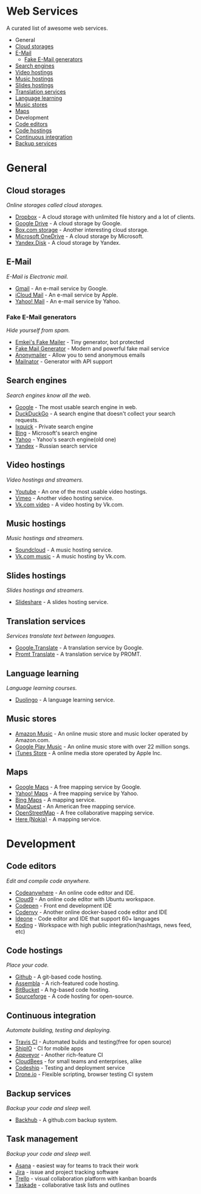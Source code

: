 Web Services
==================

A curated list of awesome web services.

* General
 * [Cloud storages](#cloud-storages)
 * [E-Mail](#e-mail)
   * [Fake E-Mail generators](#fake-e-mail-generators)
 * [Search engines](#search-engines)
 * [Video hostings](#video-hostings)
 * [Music hostings](#music-hostings)
 * [Slides hostings](#slides-hostings)
 * [Translation services](#translation-services)
 * [Language learning](#language-learning)
 * [Music stores](#music-stores)
 * [Maps](#maps)
* Development
 * [Code editors](#code-editors)
 * [Code hostings](#code-hostings)
 * [Continuous integration](#continuous-integration)
 * [Backup services](#backup-services)

# General
## Cloud storages
*Online storages called cloud storages.*

* [Dropbox](https://dropbox.com) - A cloud storage with unlimited file history and a lot of clients.
* [Google Drive](https://drive.google.com) - A cloud storage by Google.
* [Box.com storage](https://box.com) - Another interesting cloud storage.
* [Microsoft OneDrive](https://onedrive.live.com) - A cloud storage by Microsoft.
* [Yandex.Disk](https://disk.yandex.ru) - A cloud storage by Yandex.

## E-Mail
*E-Mail is Electronic mail.*

* [Gmail](https://gmail.com) - An e-mail service by Google.
* [iCloud Mail](http://www.apple.com/icloud/) - An e-mail service by Apple.
* [Yahoo! Mail](http://mail.yahoo.com/) - An e-mail service by Yahoo.

### Fake E-Mail generators
*Hide yourself from spam.*

* [Emkei's Fake Mailer](https://emkei.cz/) - Tiny generator, bot protected
* [Fake Mail Generator](www.fakemailgenerator.com/) - Modern and powerful fake mail service
* [Anonymailer](http://www.anonymailer.net/) - Allow you to send anonymous emails
* [Mailnator](https://mailinator.com/) - Generator with API support

## Search engines
*Search engines know all the web.*

* [Google](https://www.google.com) - The most usable search engine in web.
* [DuckDuckGo](https://duckduckgo.com) - A search engine that doesn't collect your search requests.
* [Ixquick](https://ixquick.com/) - Private search engine
* [Bing](https://www.bing.com/) - Microsoft's search engine
* [Yahoo](http://search.yahoo.com/) - Yahoo's search engine(old one)
* [Yandex](https://www.yandex.ua/) - Russian search service

## Video hostings
*Video hostings and streamers.*

* [Youtube](https://youtube.com) - An one of the most usable video hostings.
* [Vimeo](https://vimeo.com) - Another video hosting service.
* [Vk.com video](https://vk.com/video) - A video hosting by Vk.com.

## Music hostings
*Music hostings and streamers.*

* [Soundcloud](https://soundcloud.com) - A music hosting service.
* [Vk.com music](https://vk.com/music) - A music hosting by Vk.com.

## Slides hostings
*Slides hostings and streamers.*

* [Slideshare](http://www.slideshare.net) - A slides hosting service.

## Translation services
*Services translate text between languages.*

* [Google.Translate](https://translate.google.com) - A translation service by Google.
* [Promt Translate](http://translate.ru) - A translation service by PROMT.

## Language learning
*Language learning courses.*

* [Duolingo](https://www.duolingo.com) - A language learning service.


## Music stores

* [Amazon Music](http://www.amazonmp3.com) - An online music store and music locker operated by Amazon.com.
* [Google Play Music](https://play.google.com/store/music) - An online music store with over 22 million songs.
* [iTunes Store](http://www.apple.com/itunes) - A online media store operated by Apple Inc.

## Maps

* [Google Maps](https://maps.google.com) - A free mapping service by Google.
* [Yahoo! Maps](http://maps.yahoo.com) - A free mapping service by Yahoo.
* [Bing Maps](http://www.bing.com/maps) - A mapping service.
* [MapQuest](http://www.mapquest.com) - An American free mapping service.
* [OpenStreetMap](https://www.openstreetmap.org) - A free collaborative mapping service.
* [Here (Nokia)](http://here.com) - A mapping service.


# Development
## Code editors
*Edit and compile code anywhere.*

* [Codeanywhere](https://codeanywhere.com) - An online code editor and IDE.
* [Cloud9](https://c9.io) - An online code editor with Ubuntu workspace.
* [Codepen](http://codepen.io/) - Front end development IDE
* [Codenvy](https://codenvy.com/) - Another online docker-based code editor and IDE
* [Ideone](https://ideone.com/) - Code editor and IDE that support 60+ languages
* [Koding](https://koding.com) - Workspace with high public integration(hashtags, news feed, etc)

## Code hostings
*Place your code.*

* [Github](https://github.com) - A git-based code hosting.
* [Assembla](https://www.assembla.com) - A rich-featured code hosting.
* [BitBucket](https://bitbucket.org) - A hg-based code hosting.
* [Sourceforge](http://sourceforge.net) - A code hosting for open-source.

## Continuous integration
*Automate building, testing and deploying.*

* [Travis CI](https://travis-ci.org/) - Automated builds and testing(free for open source)
* [ShipIO](https://ship.io/) - CI for mobile apps
* [Appveyor](http://www.appveyor.com/) - Another rich-feature CI
* [CloudBees](https://www.cloudbees.com/) - for small teams and enterprises, alike
* [Codeship](https://codeship.com/) - Testing and deployment service
* [Drone.io](https://drone.io/) - Flexible scripting, browser testing CI system

## Backup services
*Backup your code and sleep well.*

* [Backhub](https://backhub.co) - A github.com backup system.

## Task management
*Backup your code and sleep well.*

* [Asana](https://asana.com) - easiest way for teams to track their work
* [Jira](https://jira.com) - issue and project tracking software
* [Trello](https://trello.com) - visual collaboration platform with kanban boards
* [Taskade](https://taskade.com) - collaborative task lists and outlines

